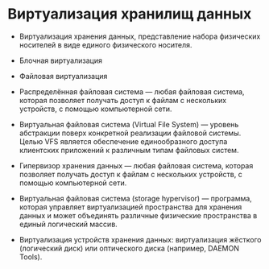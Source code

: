 # Виртуализация хранилищ данных
+  Виртуализация хранения данных, представление набора физических носителей в виде единого физического носителя.

+  Блочная виртуализация
+  Файловая виртуализация

+  Распределённая файловая система — любая файловая система, которая позволяет получать доступ к файлам с нескольких устройств, с помощью компьютерной сети.

+  Виртуальная файловая система (Virtual File System) — уровень абстракции поверх конкретной реализации файловой системы. Целью VFS является обеспечение единообразного доступа клиентских приложений к различным типам файловых систем.

+  Гипервизор хранения данных — любая файловая система, которая позволяет получать доступ к файлам с нескольких устройств, с помощью компьютерной сети.

+  Виртуальная файловая система (storage hypervisor) — программа, которая управляет виртуализацией пространства для хранения данных и может объединять различные физические пространства в единый логический массив.

+  Виртуализация устройств хранения данных: виртуализация жёсткого (логический диск) или оптического диска (например, DAEMON Tools).

